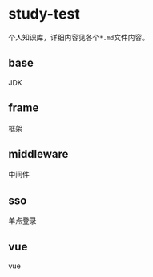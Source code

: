 # study-test
个人知识库，详细内容见各个`*.md`文件内容。

## base
JDK

## frame
框架

## middleware
中间件

## sso
单点登录

## vue
vue
